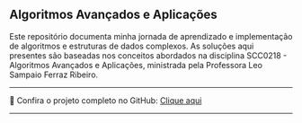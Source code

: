 ## Algoritmos Avançados e Aplicações 

Este repositório documenta minha jornada de aprendizado e implementação de algoritmos e estruturas de dados complexos. As soluções aqui presentes são baseadas nos conceitos abordados na disciplina SCC0218 - Algoritmos Avançados e Aplicações, ministrada pela Professora Leo Sampaio Ferraz Ribeiro.

---

🔗 Confira o projeto completo no GitHub: [Clique aqui](https://github.com/JhonatanBarboza/Algoritimo_Avancados)

---
